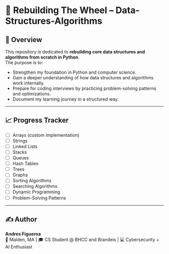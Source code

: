 # 🚀 Rebuilding The Wheel – Data-Structures-Algorithms  

## 📖 Overview  
This repository is dedicated to **rebuilding core data structures and algorithms from scratch in Python**.  
The purpose is to:  
-  Strengthen my foundation in Python and computer science.  
-  Gain a deeper understanding of how data structures and algorithms work internally.  
-  Prepare for coding interviews by practicing problem-solving patterns and optimizations.  
-  Document my learning journey in a structured way.  

---

## 📈 Progress Tracker  

- [ ] Arrays (custom implementation)  
- [ ] Strings  
- [ ] Linked Lists  
- [ ] Stacks  
- [ ] Queues  
- [ ] Hash Tables  
- [ ] Trees  
- [ ] Graphs  
- [ ] Sorting Algorithms  
- [ ] Searching Algorithms  
- [ ] Dynamic Programming  
- [ ] Problem-Solving Patterns  

---

## ✍️ Author  
**Andres Figueroa**  
📍 Malden, MA | 🎓 CS Student @ BHCC and Brandeis | 💻 Cybersecurity + AI Enthusiast  
